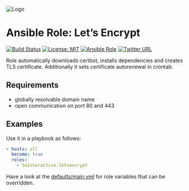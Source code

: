 ![Logo](https://letsencrypt.org/images/letsencrypt-logo-horizontal.svg)

Ansible Role: Let’s Encrypt
===========================

[![Build Status](https://ci.devops.sosoftware.pl/buildStatus/icon?job=SoInteractive/letsencrypt/master)](https://ci.devops.sosoftware.pl/job/SoInteractive/letsencrypt/master) [![License: MIT](https://img.shields.io/badge/License-MIT-blue.svg)](https://opensource.org/licenses/MIT) [![Ansible Role](https://img.shields.io/ansible/role/18183.svg)](https://galaxy.ansible.com/SoInteractive/letsencrypt/) [![Twitter URL](https://img.shields.io/twitter/follow/sointeractive.svg?style=social&label=Follow%20%40SoInteractive)](https://twitter.com/sointeractive)

Role automatically downloads certbot, installs dependencies and creates TLS certificate.
Additionally it sets certificate autorenewal in crontab.

Requirements
------------

- globally resolvable domain name
- open communication on port 80 and 443

Examples
--------

Use it in a playbook as follows:
```yaml
- hosts: all
  become: true
  roles:
    - SoInteractive.letsencrypt
```

Have a look at the [defaults/main.yml](defaults/main.yml) for role variables
that can be overridden.

